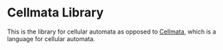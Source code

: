 # Cellmata Library

This is the library for cellular automata as opposed to [Cellmata](https://github.com/d409f19/cellmata), which is a language for cellular automata.